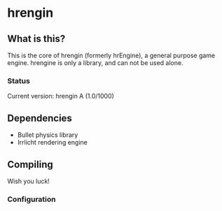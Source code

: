 hrengin
=======

## What is this?  ##

This is the core of hrengin (formerly hrEngine), a general purpose game engine.
hrengine is only a library, and can not be used alone.

### Status ###

Current version: hrengin A (1.0/1000)


## Dependencies ##

* Bullet physics library
* Irrlicht rendering engine

## Compiling ##

Wish you luck!

### Configuration ###
